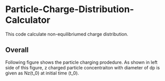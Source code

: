 # Particle-Charge-Distribution-Calculator

This code calculate non-equilibriumed charge distribution.

## Overall
Following figure shows the particle charging prodedure.  As shown in left side of this figure, z charged particle concentraiton with diameter of dp is given as Nz(t_0) at initial time (t_0).
